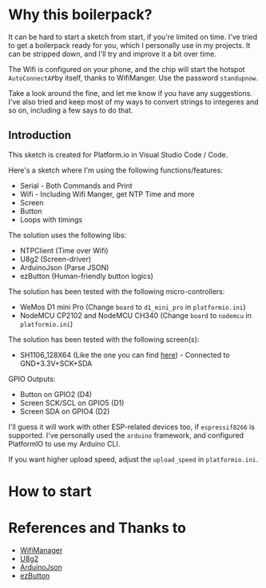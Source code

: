 # Why this boilerpack?

It can be hard to start a sketch from start, if you're limited on time. I've tried to get a boilerpack ready for you, which I personally use in my projects. It can be stripped down, and I'll try and improve it a bit over time. 

The Wifi is configured on your phone, and the chip will start the hotspot `AutoConnectAP`by itself, thanks to WifiManger. Use the password `standupnow`.

Take a look around the fine, and let me know if you have any suggestions. I've also tried and keep most of my ways to convert strings to integeres and so on, including a few says to do that.

## Introduction

This sketch is created for Platform.io in Visual Studio Code / Code.

Here's a sketch where I'm using the following functions/features:
- Serial - Both Commands and Print
- Wifi - Including Wifi Manger, get NTP Time and more
- Screen
- Button
- Loops with timings

The solution uses the following libs:
- NTPClient (Time over Wifi)
- U8g2 (Screen-driver)
- ArduinoJson (Parse JSON)
- ezButton (Human-friendly button logics)

The solution has been tested with the following micro-controllers:
- WeMos D1 mini Pro (Change `board` to `d1_mini_pro` in `platformio.ini`)
- NodeMCU CP2102 and NodeMCU CH340 (Change `board` to `nodemcu` in `platformio.ini`)

The solution has been tested with the following screen(s):
- SH1106_128X64 (Like the one you can find [here](https://www.aliexpress.com/item/32896971385.html)) - Connected to GND+3.3V+SCK+SDA

GPIO Outputs:
- Button on GPIO2 (D4)
- Screen SCK/SCL on GPIO5 (D1)
- Screen SDA on GPIO4 (D2)

I'll guess it will work with other ESP-related devices too, if `espressif8266` is supported. I've personally used the `arduino` framework, and configured PlatformIO to use my Arduino CLI.

If you want higher upload speed, adjust the `upload_speed` in `platformio.ini`.

# How to start


# References and Thanks to

- [WifiManager](https://github.com/tzapu/WiFiManager)
- [U8g2](https://github.com/olikraus/u8g2)
- [ArduinoJson](https://github.com/bblanchon/ArduinoJson)
- [ezButton](https://github.com/ArduinoGetStarted/button)
